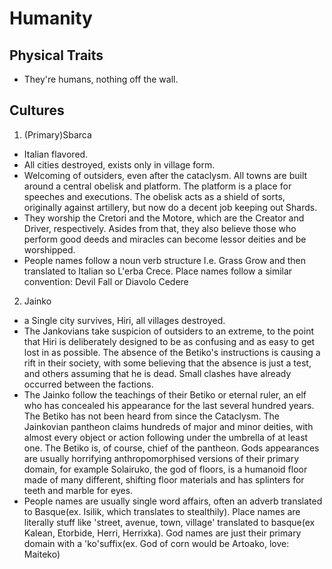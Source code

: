 # Humanity
## Physical Traits
- They're humans, nothing off the wall.
## Cultures
1. (Primary)Sbarca
* Italian flavored.
* All cities destroyed, exists only in village form.
* Welcoming of outsiders, even after the cataclysm. All towns are built around a central obelisk and platform. The platform is a place for speeches and executions. The obelisk acts as a shield of sorts, originally against artillery, but now do a decent job keeping out Shards.
* They worship the Cretori and the Motore, which are the Creator and Driver, respectively. Asides from that, they also believe those who perform good deeds and miracles can become lessor deities and be worshipped.
* People names follow a noun verb structure I.e. Grass Grow and then translated to Italian so L'erba Crece. Place names follow a similar convention: Devil Fall or Diavolo Cedere
2. Jainko
* a Single city survives, Hiri, all villages destroyed.
* The Jankovians take suspicion of outsiders to an extreme, to the point that Hiri is deliberately designed to be as confusing and as easy to get lost in as possible. The absence of the Betiko's instructions is causing a rift in their society, with some believing that the absence is just a test, and others assuming that he is dead. Small clashes have already occurred between the factions.
* The Jainko follow the teachings of their Betiko or eternal ruler, an elf who has concealed his appearance for the last several hundred years. The Betiko has not been heard from since the Cataclysm. The Jainkovian pantheon claims hundreds of major and minor deities, with almost every object or action following under the umbrella of at least one. The Betiko is, of course, chief of the pantheon. Gods appearances are usually horrifying anthropomorphised versions of their primary domain, for example Solairuko, the god of floors, is a humanoid floor made of many different, shifting floor materials and has splinters for teeth and marble for eyes. 
* People names are usually single word affairs, often an adverb translated to Basque(ex. Isilik, which translates to stealthily). Place names are literally stuff like 'street, avenue, town, village' translated to basque(ex Kalean, Etorbide, Herri, Herrixka). God names are just their primary domain with a 'ko'suffix(ex. God of corn would be Artoako, love: Maiteko)

